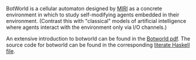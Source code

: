 BotWorld is a cellular automaton designed by [MIRI](intelligence.org) as
a concrete environment in which to study self-modifying agents embedded in
their environment. (Contrast this with "classical" models of artificial
intelligence where agents interact with the environment only via I/O channels.)

An extensive introduction to botworld can be found in the
[Botworld pdf](BotWorld.pdf). The source code for botworld can be found in the
corresponding [literate Haskell file](BotWorld.lhs).
